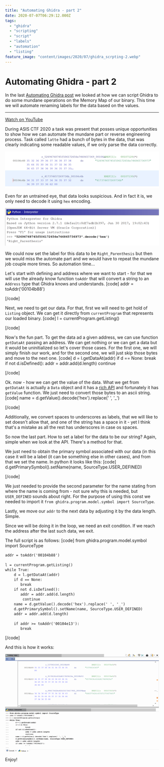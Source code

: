```yaml
---
title: "Automating Ghidra - part 2"
date: 2020-07-07T06:29:12.000Z
tags:
  - "ghidra"
  - "scripting"
  - "script"
  - "labels"
  - "automation"
  - "listing"
feature_image: "content/images/2020/07/ghidra_scrpting-2.webp"
---
```


# Automating Ghidra - part 2

In the last [Automating Ghidra post](20200508-scripting-ghidra.md) we looked at how we can script Ghidra to do some mundane operations on the Memory Map of our binary. This time we will automate renaming labels for the data based on the values.

* * *

[Watch on YouTube](https://www.youtube.com/watch?v=udN0ziN1jq4)

During ASIS CTF 2020 a task was present that posses unique opportunities to show how we can automate the mundane part or reverse engineering process. Task called `latte` had a bunch of bytes in the data, that was clearly indicating some readable values, if we only parse the data correctly.

![](content/images/2020/07/image.webp)

Even for an untrained eye, that data looks suspicious. And in fact it is, we only need to decode it using `hex` encoding.

![](content/images/2020/07/image-1.png)

We could now set the label for this data to be `Right_Parenthesis` but then we would miss the automate part and we would have to repeat the mundane job couple more times. So automation time...

Let's start with defining and address where we want to start - for that we will use the already know function `toAddr` that will convert a string to an `Address` type that Ghidra knows and understands.
[code]
    addr = toAddr('00104b88')

[/code]

Next, we need to get our data. For that, first we will need to get hold of `Listing` object. We can get it directly from `currentProgram` that represents our loaded binary.
[code]
    l = currentProgram.getListing()

[/code]

Now's the fun part. To get the data ad a given address, we can use function `getDataAt` passing an address. We can get nothing or we can get a data but it would be uninitialized so let's cover those cases. For the first one, we will simply finish our work, and for the second one, we will just skip those bytes and move to the next one.
[code]
    d = l.getDataAt(addr)
    if d == None:
        break
    if not d.isDefined():
        addr = addr.add(d.length)
        continue

[/code]

Ok. now - how we can get the value of the data. What we get from `getDataAt` is actually a `Data` object and it has a [rich API](https://ghidra.re/ghidra_docs/api/ghidra/program/model/listing/Data.html) and fortunately it has `getValue` function. We just need to convert those bytes to an ascii string.
[code]
    name = d.getValue().decode('hex').replace(' ', '_')

[/code]

Additionally, we convert spaces to underscores as labels, that we will like to set doesn't allow that, and one of the string has a space in it - yet I think that's a mistake as all the rest has underscores in case os spaces.

So now the last part. How to set a label for the data to be our string? Again, simple when we look at the API. There's a method for that.

We just need to obtain the primary symbol associated with our data (in this case it will be a label (it can be something else in other cases), and from that we set the name. In python it looks like this:
[code]
    d.getPrimarySymbol().setName(name, SourceType.USER_DEFINED)

[/code]

We just needed to provide the second parameter for the name stating from where the name is coming from - not sure why this is needed, but `USER_DEFINED` sounds about right. For the purpose of using this const we needed to import it `from ghidra.program.model.symbol import SourceType`.

Lastly, we move our `addr` to the next data by adjusting it by the data length. Simple.

Since we will be doing it in the loop, we need an exit condition. If we reach the address after the last such data, we exit.

The full script is as follows:
[code]
    from ghidra.program.model.symbol import SourceType

    addr = toAddr('00104b88')

    l = currentProgram.getListing()
    while True:
        d = l.getDataAt(addr)
        if d == None:
    	   break
        if not d.isDefined():
    	   addr = addr.add(d.length)
    	    continue
        name = d.getValue().decode('hex').replace(' ', '_')
        d.getPrimarySymbol().setName(name, SourceType.USER_DEFINED)
        addr = addr.add(d.length)

        if addr >= toAddr('00104e13'):
    	   break

[/code]

And this is how it works:

![](content/images/2020/07/ghidra-rename.gif)

Enjoy!
